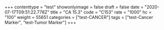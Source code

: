 +++
contenttype = "test"
showonlyimage = false
draft = false
date = "2020-07-17T09:51:22.778Z"
title = "CA 15.3"
code = "C153"
rate = "1000"
hc = "100"
weight = 55651
categories = ["test-CANCER"]
tags = ["test-Cancer Marker", "test-Tumor Marker"]
+++

